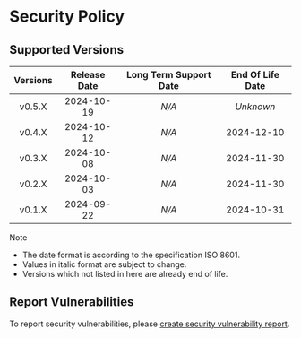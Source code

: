 # Security Policy

## Supported Versions

| **Versions** | **Release Date** | **Long Term Support Date** | **End Of Life Date** |
|:-:|:-:|:-:|:-:|
| v0.5.X | 2024-10-19 | *N/A* | *Unknown* |
| v0.4.X | 2024-10-12 | *N/A* | 2024-12-10 |
| v0.3.X | 2024-10-08 | *N/A* | 2024-11-30 |
| v0.2.X | 2024-10-03 | *N/A* | 2024-11-30 |
| v0.1.X | 2024-09-22 | *N/A* | 2024-10-31 |

> [!NOTE]
> - The date format is according to the specification ISO 8601.
> - Values in italic format are subject to change.
> - Versions which not listed in here are already end of life.

## Report Vulnerabilities

To report security vulnerabilities, please [create security vulnerability report](https://github.com/hugoalh/hugoalh/blob/main/guides/universal-contributing.md#create-security-vulnerability-report).
